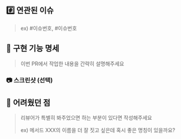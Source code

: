 ## #️⃣ 연관된 이슈

> ex) #이슈번호, #이슈번호

## 📝 구현 기능 명세

> 이번 PR에서 작업한 내용을 간략히 설명해주세요

### 📷 스크린샷 (선택)

## 💬 어려웠던 점

> 리뷰어가 특별히 봐주었으면 하는 부분이 있다면 작성해주세요
>
> ex) 메서드 XXX의 이름을 더 잘 짓고 싶은데 혹시 좋은 명칭이 있을까요?
